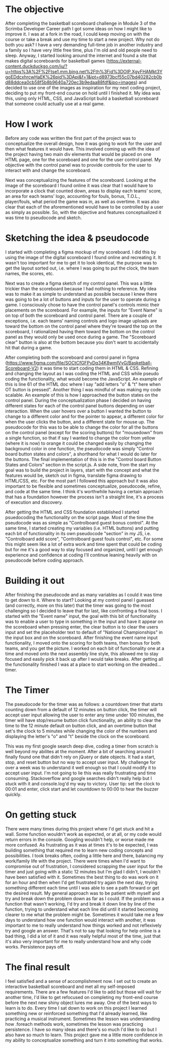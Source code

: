 # The objective

After completing the basketball scoreboard challenge in Module 3 of the Scrimba Developer Career path I got some ideas on how I might like to improve it. I was at a fork in the road, I could keep moving on with the course or take a break and use my time to start a new project. Why not do both you ask? I have a very demanding full-time job in another industry and a family so I have very little free time, plus I'm old and old people need to sleep. Anyway, I started looking around the internet and found a site that makes digital scoreboards for basketball games (https://external-content.duckduckgo.com/iu/?u=https%3A%2F%2Ftse1.mm.bing.net%2Fth%3Fid%3DOIP.XgyFHAMkt3YgoEDdcxhrcwHaEK%26pid%3DApi&f=1&ipt=d8973bcf55c07bd40282cb0bd88ddcea0cb58f5b8b9640a720ec3b9edaa88fdf&ipo=images) and decided to use one of the images as inspiration for my next coding project, deciding to put my front-end course on hold until I finished it. My idea was this, using only HTML, CSS, and JavaScript build a basketball scoreboard that someone could actually use at a real game. 


# How I work

Before any code was written the first part of the project was to conceptualize the overall design, how it was going to work for the user and then what features it would have. This involved coming up with the idea of the project having two main div elements that would be placed on one HTML page, one for the scoreboard and one for the user control panel. My objective with the control panel was to provide controls for the user to interact with and change the scoreboard. 

Next was conceptualizing the features of the scoreboard. Looking at the image of the scoreboard I found online it was clear that I would have to incorporate a clock that counted down, areas to display each teams’ score, an area for each teams’ logo, accounting for fouls, bonus, T.O.L., player/fouls, what period the game was in, as well as overtime. It was also clear that each of the aforementioned would have to be controlled by a user as simply as possible. So, with the objective and features conceptualized it was time to pseudocode and sketch.


# Sketching the idea & pseudocode

I started with completing a figma mockup of my scoreboard. I did this by using the image of the digital scoreboard I found online and recreating it. It wasn't too important for me to get it to look identical, the purpose was to get the layout sorted out, i.e. where I was going to put the clock, the team names, the scores, etc. 

Next was to create a figma sketch of my control panel. This was a little trickier than the scoreboard because I had nothing to reference. My idea was to make it as simple to understand as possible because I knew there was going to be a lot of buttons and inputs for the user to operate during a game. I consciously chose to have the control panel's controls mimic their placements on the scoreboard. For example, the inputs for "Event Name" is on top of both the scoreboard and control panel. There are a couple of exceptions, i.e. each teams’ naming controls and logo image uploads are toward the bottom on the control panel where they're toward the top on the scoreboard, I rationalized having them toward the bottom on the control panel as they would only be used once during a game. The "Scoreboard clear" button is also at the bottom because you don't want to accidentally hit that during a game.

After completing both the scoreboard and control panel in figma (https://www.figma.com/file/SOCtCfGFPyDq34K8wmIVyG/Basketball-Scoreboard-V2) it was time to start coding them in HTML & CSS. Refining and changing the layout as I was coding the HTML and CSS while pseudo coding the functionality, what would become the JavaScript. An example of this is line 61 of the HTML doc where I say "add letters "o" & "t" here when OT button is pressed". Another thing I was mindful of was making my code scalable. An example of this is how I approached the button states on the control panel. During the conceptualization phase I decided on having different states for each of the control panel buttons depending on user interaction. When the user hovers over a button I wanted the button to change to a different color and for the pointer to appear, a different color for when the user clicks the button, and a different state for mouse up. The pseudocode for this was to be able to change the color for all the buttons on the control panel (except for the scoring buttons) for "mousedown" from a single function, so that if say I wanted to change the color from yellow (where it is now) to orange it could be changed easily by changing the background color in one function, the pseudocode was simply "Control board button states and colors", a shorthand for what I would do later for the buttons. The final implementation of this is in the "Control board Button States and Colors" section in the script.js. A side note, from the start my goal was to build the project in layers, start with the concept and what the features would be, sketch out in figma, translate figma drawing to HTML/CSS, etc. For the most part I followed this approach but it was also important to be flexible and sometimes conceptualize, pseudocode, refine, and code at the same time. I think it's worthwhile having a certain approach that has a foundation however the process isn't a straight line, it's a process of execution and discovery.

After getting the HTML and CSS foundation established I started psuedocoding the functionality on the script page.
Most of the time the pseudocode was as simple as "Controlboard guest bonus control". At the same time, I started creating my variables (i.e. HTML buttons) and putting each bit of functionality in its own pseudocode "section" in my JS, i.e. "Controlboard add score", "Controlboard guest fouls control", etc. For some this might seem like a lot of extra work and time spent that could be coding but for me it's a good way to stay focused and organized, until I get enough experience and confidence at coding I'll continue leaning heavily with on pseudocode before coding approach. 


# Building it out

After finishing the pseudocode and as many variables as I could it was time to get down to it. Where to start? Looking at my control panel I guessed (and correctly, more on this later) that the timer was going to the most challenging so I decided to leave that for last, like confronting a final boss. I started with the "Event name" input, the goal with this bit of functionality was to enable a user to type in something in the input and have it appear on the scoreboard when pressing enter, the clear button is to clear the users input and set the placeholder text to default of "National Championships" in the input box and on the scoreboard. After finishing the event name input functionality, I moved onto the scoring for both teams, then bonus for both teams, and you get the picture. I worked on each bit of functionality one at a time and moved onto the next assembly line style, this allowed me to stay focused and easily pick it back up after I would take breaks. After getting all the functionality finished I was at a place to start working on the dreaded... timer.


# The Timer

The pseudocode for the timer was as follows: a countdown timer that starts counting down from a default of 12 minutes on button click, the timer will accept user input allowing the user to enter any time under 100 minutes, the timer will have stop/resume button click functionality, an ability to clear the time to the 12 minute default on button click, and an overtime button that set's the clock to 5 minutes while changing the color of the numbers and displaying the letter's "o" and "t" beside the clock on the scoreboard.

This was my first google search deep dive, coding a timer from scratch is well beyond my abilites at the moment. After a bit of searching around I finally found one that didn't rely on jQuery or date objects. It had a start, stop, and reset button but no way to accept user input. My challenge for over a week was to understand it well enough so that I could modify it to accept user input. I'm not going to lie this was really frustrating and time consuming. Stackoverflow and google searches didn't really help but I stuck with it and console.log'd my way to victory. User tip: set the clock to 00:01 and enter, click start and let countdown to 00:00 to hear the buzzer quickly.


# On getting stuck

There were many times during this project where I'd get stuck and hit a wall. Some function wouldn't work as expected, or at all, or my code would return errors in the console. Googling wouldn't help, or worse made me more confused. As frustrating as it was at times it's to be expected, I was building something that required me to learn new coding concepts and possibilities. I took breaks often, coding a little here and there, balancing my work/family life with the project. There were times when I'd want to compromise out of frustration, I considered scrapping the user input for the timer and just going with a static 12 minutes but I'm glad I didn't, I wouldn't have been satisfied with it. Sometimes the best thing to do was work on it for an hour and then when I'd get frustrated try again the next day, trying something different each time until I was able to see a path forward or get the desired result. My general approach was to be patient with myself and try and break down the problem down as far as I could. If the problem was a function that wasn't working, I'd try and break it down line by line of the function, trying to understand what each line did until it started becoming clearer to me what the problem might be. Sometimes it would take me a few days to understand how one function would interact with another, it was important to me to really understand how things worked and not reflexively try and google an answer. That's not to say that looking for help online is a bad thing, I did a lot of it and it was really helpful most of the time, just that it's also very important for me to really understand how and why code works. Persistence pays off.


# The final result

I feel satisfied and a sense of accomplishment now. I set out to create an interactive basketball scoreboard and met all my self-imposed requirements. There are a few features I'd like to add but those will wait for another time, I'd like to get refocused on completing my front-end course before the next new shiny object lures me away. One of the best ways to learn is to do. Every time I sat down to work on this project I learned something new or reinforced something that I'd already learned, like practicing a musical instrument. Sometimes the lesson was understanding how .foreach methods work, sometimes the lesson was practicing persistence. I have so many ideas and there's so much I'd like to do but I also have so much to learn. This project gave me a little more confidence in my ability to conceptualize something and turn it into something that works.

